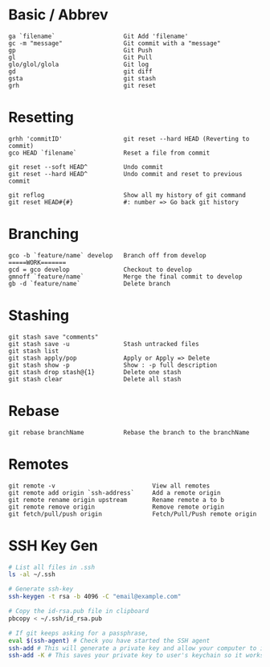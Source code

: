 # Basic / Abbrev

    ga `filename`                   Git Add 'filename'
    gc -m "message"                 Git commit with a "message"
    gp                              Git Push
    gl                              Git Pull
    glo/glol/glola                  Git log
    gd                              git diff
    gsta                            git stash
    grh                             git reset

# Resetting

    grhh 'commitID'                 git reset --hard HEAD (Reverting to commit)
    gco HEAD `filename`             Reset a file from commit

    git reset --soft HEAD^          Undo commit
    git reset --hard HEAD^          Undo commit and reset to previous commit

    git reflog                      Show all my history of git command
    git reset HEAD#{#}              #: number => Go back git history

# Branching

    gco -b `feature/name` develop   Branch off from develop
    =====WORK=======
    gcd = gco develop               Checkout to develop
    gmnoff `feature/name`           Merge the final commit to develop
    gb -d `feature/name`            Delete branch

# Stashing

    git stash save "comments"
    git stash save -u               Stash untracked files
    git stash list
    git stash apply/pop             Apply or Apply => Delete
    git stash show -p               Show : -p full description
    git stash drop stash@{1}        Delete one stash
    git stash clear                 Delete all stash

# Rebase

    git rebase branchName           Rebase the branch to the branchName

# Remotes

    git remote -v                           View all remotes
    git remote add origin `ssh-address`     Add a remote origin
    git remote rename origin upstream       Rename remote a to b
    git remote remove origin                Remove remote origin
    git fetch/pull/push origin              Fetch/Pull/Push remote origin

# SSH Key Gen
```bash
# List all files in .ssh
ls -al ~/.ssh

# Generate ssh-key
ssh-keygen -t rsa -b 4096 -C "email@example.com"

# Copy the id-rsa.pub file in clipboard
pbcopy < ~/.ssh/id_rsa.pub

# If git keeps asking for a passphrase,
eval $(ssh-agent) # Check you have started the SSH agent
ssh-add # This will generate a private key and allow your computer to if your public key is added to Github
ssh-add -K # This saves your private key to user's keychain so it works even after close/re-open terminal
```
